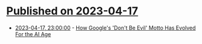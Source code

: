 # [Published on 2023-04-17](index.md)

* [2023-04-17, 23:00:00](https://tech.slashdot.org/story/23/04/17/2222207/how-googles-dont-be-evil-motto-has-evolved-for-the-ai-age?utm_source=rss1.0mainlinkanon&utm_medium=feed) - [How Google's 'Don't Be Evil' Motto Has Evolved For the AI Age](https://tech.slashdot.org/story/23/04/17/2222207/how-googles-dont-be-evil-motto-has-evolved-for-the-ai-age?utm_source=rss1.0mainlinkanon&utm_medium=feed)
